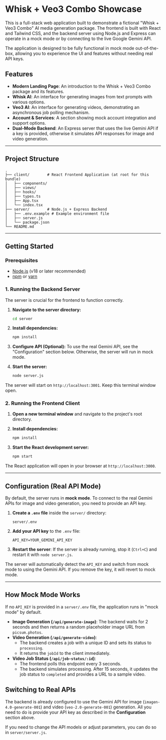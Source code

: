 
# Whisk + Veo3 Combo Showcase

This is a full-stack web application built to demonstrate a fictional "Whisk + Veo3 Combo" AI media generation package. The frontend is built with React and Tailwind CSS, and the backend server using Node.js and Express can operate in a mock mode or by connecting to the live Google Gemini API.

The application is designed to be fully functional in mock mode out-of-the-box, allowing you to experience the UI and features without needing real API keys.

## Features

- **Modern Landing Page**: An introduction to the Whisk + Veo3 Combo package and its features.
- **Whisk AI**: An interface for generating images from text prompts with various options.
- **Veo3 AI**: An interface for generating videos, demonstrating an asynchronous job polling mechanism.
- **Account & Services**: A section showing mock account integration and support options.
- **Dual-Mode Backend**: An Express server that uses the live Gemini API if a key is provided, otherwise it simulates API responses for image and video generation.

---

## Project Structure

```
.
├── client/        # React Frontend Application (at root for this bundle)
│   ├── components/ 
│   ├── views/      
│   ├── hooks/      
│   ├── types.ts    
│   ├── App.tsx
│   └── index.tsx
├── server/        # Node.js + Express Backend
│   ├── .env.example # Example environment file
│   ├── server.js   
│   └── package.json
└── README.md
```

---

## Getting Started

### Prerequisites

- [Node.js](https://nodejs.org/) (v18 or later recommended)
- [npm](https://www.npmjs.com/) or [yarn](https://yarnpkg.com/)

### 1. Running the Backend Server

The server is crucial for the frontend to function correctly.

1.  **Navigate to the server directory:**
    ```bash
    cd server
    ```

2.  **Install dependencies:**
    ```bash
    npm install
    ```

3.  **Configure API (Optional):** To use the real Gemini API, see the "Configuration" section below. Otherwise, the server will run in mock mode.

4.  **Start the server:**
    ```bash
    node server.js
    ```

The server will start on `http://localhost:3001`. Keep this terminal window open.

### 2. Running the Frontend Client

1.  **Open a new terminal window** and navigate to the project's root directory.

2.  **Install dependencies:**
    ```bash
    npm install
    ```

3.  **Start the React development server:**
    ```bash
    npm start
    ```

The React application will open in your browser at `http://localhost:3000`.

---

## Configuration (Real API Mode)

By default, the server runs in **mock mode**. To connect to the real Gemini APIs for image and video generation, you need to provide an API key.

1.  **Create a `.env` file** inside the `server/` directory:
    ```
    server/.env
    ```

2.  **Add your API key** to the `.env` file:
    ```
    API_KEY=YOUR_GEMINI_API_KEY
    ```

3.  **Restart the server**:
    If the server is already running, stop it (`Ctrl+C`) and restart it with `node server.js`.

The server will automatically detect the `API_KEY` and switch from mock mode to using the Gemini API. If you remove the key, it will revert to mock mode.

---

## How Mock Mode Works

If no `API_KEY` is provided in a `server/.env` file, the application runs in "mock mode" by default.

-   **Image Generation (`/api/generate-image`)**: The backend waits for 2 seconds and then returns a random placeholder image URL from `picsum.photos`.
-   **Video Generation (`/api/generate-video`)**:
    -   The backend creates a job with a unique ID and sets its status to `processing`.
    -   It returns the `jobId` to the client immediately.
-   **Video Job Status (`/api/job-status/:id`)**:
    -   The frontend polls this endpoint every 3 seconds.
    -   The backend simulates processing. After 15 seconds, it updates the job status to `completed` and provides a URL to a sample video.

## Switching to Real APIs

The backend is already configured to use the Gemini API for image (`imagen-4.0-generate-001`) and video (`veo-2.0-generate-001`) generation. All you need to do is provide your API key as described in the **Configuration** section above.

If you need to change the API models or adjust parameters, you can do so in `server/server.js`.
